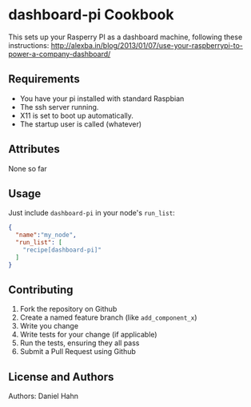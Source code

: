 dashboard-pi Cookbook
====================
This sets up your Rasperry PI as a dashboard machine, following these instructions:
http://alexba.in/blog/2013/01/07/use-your-raspberrypi-to-power-a-company-dashboard/


Requirements
------------

* You have your pi installed with standard Raspbian
* The ssh server running.
* X11 is set to boot up automatically.
* The startup user is called (whatever)

Attributes
----------

None so far

Usage
-----

Just include `dashboard-pi` in your node's `run_list`:

```json
{
  "name":"my_node",
  "run_list": [
    "recipe[dashboard-pi]"
  ]
}
```

Contributing
------------

1. Fork the repository on Github
2. Create a named feature branch (like `add_component_x`)
3. Write you change
4. Write tests for your change (if applicable)
5. Run the tests, ensuring they all pass
6. Submit a Pull Request using Github

License and Authors
-------------------
Authors: Daniel Hahn
